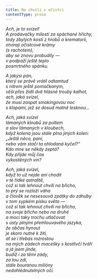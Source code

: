 ```yaml
---
title: Na chvíli v očistci
contentType: prose
---
```


<section>

_Ach, je to svízel!  
A prodavačky milostí za spáchané hříchy,  
tedy zbylých kostí z hrobů a krematorií,  
otvírají očistcové krámy  
(s rachotem),  
aby se znovu probudily —  
v podpaží ještě teplo  
posmrtného spánku._

</section>

<section>

_A jakýsi pán,  
který se právě vrátil odtamtud  
s nitrem ještě pomačkaným,  
věší přes židli dvě hlásné trouby kalhot,  
ach, jaká svízel,  
že musí zaspat smokingovou noc  
s klopami, jež se dosud matně lesknou…_

</section>

<section>

_Ach, jaká svízel  
lámaných kloubů za pultem  
a slov lámaných v kloubech,  
když kolena jsou stále plna jiných kolen:  
„Ještě něco, paní,  
nebo vám stačí ta ohlodaná kyčel?“  
Kdo mne se někdy zeptá?  
Kdy přijde můj čas  
vykostěných vin?_

</section>

<section>

_Ach, jaká svízel,  
když to už nejde ani chodit  
v té řídké astralitě,  
což si tak lehnout chvíli na břicho,  
to prý se rozloží váha  
a člověk se nesesouvá zpátky do záhuby  
v tom sypkém písku světa —  
což si tak lehnout chvíli na břicho,  
na svoje břicho nebo na druhé  
a moci taky trochu utlačovat  
s ústy plnými přemlouvavého jazyka,  
že občas hynout  
je skoro nutné k žití,  
ať se i třebas rozrostou  
na mých zádech macešky s kostlivčí tváří  
a já jsem jinde,  
budiž i za těmi zády,  
za tou zdí,  
stále bouranou milióny  
nedohlédnutelných očí._

</section>
